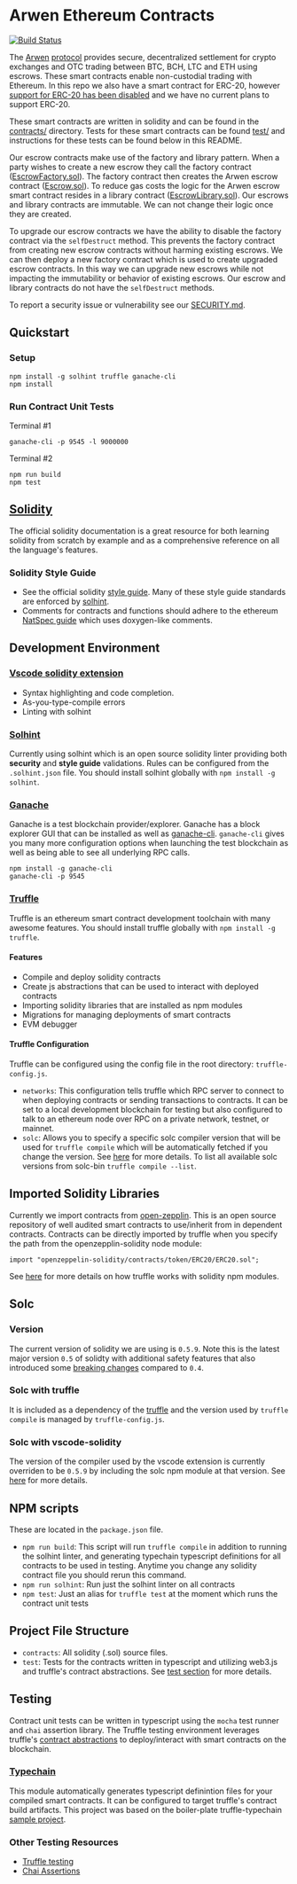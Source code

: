 # Arwen Ethereum Contracts

[![Build Status](https://travis-ci.com/cwcrypto/arwen-eth-contracts.svg?token=L8rnhKd3GNgz5XsSygnZ&branch=master)](https://travis-ci.com/cwcrypto/arwen-eth-contracts)

The [Arwen](https://arwen.io/) [protocol](https://arwen.io/whitepaper.pdf) provides secure, decentralized settlement for crypto exchanges and OTC trading between BTC, BCH, LTC and ETH using escrows. These smart contracts enable non-custodial trading with Ethereum. In this repo we also have a smart contract for ERC-20, however [support for ERC-20 has been disabled](https://github.com/cwcrypto/arwen-eth-contracts/commit/7efbabcaee6e75d73f0039c9ea7a06ebad7d262a#diff-7ccd12707c298ee4b06ba765a26034c1) and we have no current plans to support ERC-20.

These smart contracts are written in solidity and can be found in the [contracts/](contracts/) directory. Tests for these smart contracts can be found [test/](test/) and instructions for these tests can be found below in this README.

Our escrow contracts make use of the factory and library pattern. When a party wishes to create a new escrow they call the factory contract ([EscrowFactory.sol](contracts/EscrowFactory.sol)). The factory contract then creates the Arwen escrow contract ([Escrow.sol](contracts/Escrow.sol)). To reduce gas costs the logic for the Arwen escrow smart contract resides in a library contract ([EscrowLibrary.sol](contracts/EscrowLibrary.sol)). Our escrows and library contracts are immutable. We can not change their logic once they are created.

To upgrade our escrow contracts we have the ability to disable the factory contract via the `selfDestruct` method. This prevents the factory contract from creating new escrow contracts without harming existing escrows. We can then deploy a new factory contract which is used to create upgraded escrow contracts. In this way we can upgrade new escrows while not impacting the immutability or behavior of existing escrows. Our escrow and library contracts do not have the `selfDestruct` methods.

To report a security issue or vulnerability see our [SECURITY.md](SECURITY.md).

##

## Quickstart

### Setup

```
npm install -g solhint truffle ganache-cli
npm install
```

### Run Contract Unit Tests

Terminal #1
```
ganache-cli -p 9545 -l 9000000
```

Terminal #2
```
npm run build
npm test
```

## [Solidity](https://solidity.readthedocs.io/en/develop/index.html)

The official solidity documentation is a great resource for both learning solidity from scratch by example and as a comprehensive reference on all the language's features.

### Solidity Style Guide

- See the official solidity [style guide](https://solidity.readthedocs.io/en/develop/style-guide.html#style-guide). Many of these style guide standards are enforced by [solhint](#solhint).
- Comments for contracts and functions should adhere to the ethereum [NatSpec guide](https://solidity.readthedocs.io/en/develop/style-guide.html#natspec) which uses doxygen-like comments.

## Development Environment

### [Vscode solidity extension](https://github.com/juanfranblanco/vscode-solidity)

- Syntax highlighting and code completion.
- As-you-type-compile errors
- Linting with solhint

### [Solhint](https://github.com/protofire/solhint)

Currently using solhint which is an open source solidity linter providing both **security** and **style guide** validations. Rules can be configured from the `.solhint.json` file. You should install solhint globally with `npm install -g solhint`.


### [Ganache](https://truffleframework.com/docs/ganache/quickstart)

Ganache is a test blockchain provider/explorer. Ganache has a block explorer GUI that can be installed as well as [ganache-cli](https://github.com/trufflesuite/ganache-cli/blob/master/README.md). `ganache-cli` gives you many more configuration options when launching the test blockchain as well as being able to see all underlying RPC calls.

```
npm install -g ganache-cli
ganache-cli -p 9545
```

### [Truffle](https://truffleframework.com/docs/truffle/overview)

Truffle is an ethereum smart contract development toolchain with many awesome features. You should install truffle globally with `npm install -g truffle`.

#### Features

- Compile and deploy solidity contracts
- Create js abstractions that can be used to interact with deployed contracts
- Importing solidity libraries that are installed as npm modules
- Migrations for managing deployments of smart contracts
- EVM debugger

#### Truffle Configuration

Truffle can be configured using the config file in the root directory: `truffle-config.js`.

- `networks`: This configuration tells truffle which RPC server to connect to when deploying contracts or sending transactions to contracts. It can be set to a local development blockchain for testing but also configured to talk to an ethereum node over RPC on a private network, testnet, or mainnet.
- `solc`: Allows you to specify a specific solc compiler version that will be used for `truffle compile` which will be automatically fetched if you change the version. See [here](https://truffleframework.com/docs/truffle/reference/configuration#compiler-configuration) for more details. To list all available solc versions from solc-bin `truffle compile --list`.

## Imported Solidity Libraries

Currently we import contracts from [open-zepplin](https://github.com/OpenZeppelin/openzeppelin-solidity). This is an open source repository of well audited smart contracts to use/inherit from in dependent contracts. Contracts can be directly imported by truffle when you specify the path from the openzepplin-solidity node module:

```solidity
import "openzeppelin-solidity/contracts/token/ERC20/ERC20.sol";
```

See [here](https://truffleframework.com/docs/truffle/getting-started/package-management-via-npm) for more details on how truffle works with solidity npm modules.

## Solc

### Version

The current version of solidity we are using is `0.5.9`. Note this is the latest major version `0.5` of solidty with additional safety features that also introduced some [breaking changes](https://solidity.readthedocs.io/en/develop/050-breaking-changes.html) compared to `0.4`.

### Solc with truffle

It is included as a dependency of the [truffle](#Truffle) and the version used by `truffle compile` is managed by `truffle-config.js`.

### Solc with vscode-solidity

The version of the compiler used by the vscode extension is currently overriden to be `0.5.9` by including the solc npm module at that version. See [here](https://github.com/juanfranblanco/vscode-solidity#using-a-different-version-of-the-solidity-compiler) for more details.

## NPM scripts

These are located in the `package.json` file.

- `npm run build`: This script will run `truffle compile` in addition to running the solhint linter, and generating typechain typescript definitions for all contracts to be used in testing. Anytime you change any solidity contract file you should rerun this command.
- `npm run solhint`: Run just the solhint linter on all contracts
- `npm test`: Just an alias for `truffle test` at the moment which runs the contract unit tests

## Project File Structure

- `contracts`: All solidity (.sol) source files.
- `test`: Tests for the contracts written in typescript and utilizing web3.js and truffle's contract abstractions. See [test section](#testing) for more details.

## Testing

Contract unit tests can be written in typescript using the `mocha` test runner and `chai` assertion library. The Truffle testing environment leverages truffle's [contract abstractions](https://github.com/trufflesuite/truffle-contract) to deploy/interact with smart contracts on the blockchain.

### [Typechain](https://github.com/ethereum-ts/TypeChain)

This module automatically generates typescript definintion files for your compiled smart contracts. It can be configured to target truffle's contract build artifacts. This project was based on the boiler-plate truffle-typechain [sample project](https://github.com/ethereum-ts/truffle-typechain-example).

### Other Testing Resources

- [Truffle testing](https://truffleframework.com/docs/truffle/testing/writing-tests-in-javascript)
- [Chai Assertions](https://www.chaijs.com/api/assert/)
